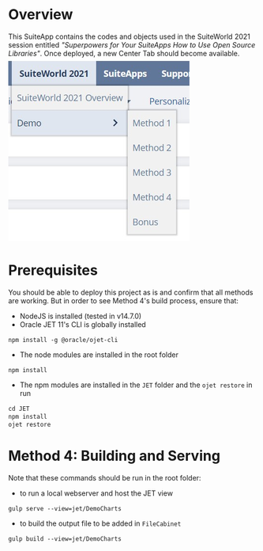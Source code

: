 # Overview
This SuiteApp contains the codes and objects used in the SuiteWorld 2021 session entitled *"Superpowers for Your SuiteApps How to Use Open Source Libraries"*. Once deployed, a new Center Tab should become available.
![SuiteWorld Center Tab](docs/new_center_tab.jpg "SuiteWorld Center Tab")

# Prerequisites
You should be able to deploy this project as is and confirm that all methods are working. But in order to see Method 4's build process, ensure that:
- NodeJS is installed (tested in v14.7.0)
- Oracle JET 11's CLI is globally installed
```
npm install -g @oracle/ojet-cli
```
- The node modules are installed in the root folder
```
npm install
```
- The npm modules are installed in the `JET` folder and the `ojet restore` in run
```
cd JET
npm install
ojet restore
```

# Method 4: Building and Serving
Note that these commands should be run in the root folder:
- to run a local webserver and host the JET view
```
gulp serve --view=jet/DemoCharts
```
- to build the output file to be added in `FileCabinet`
```
gulp build --view=jet/DemoCharts
```